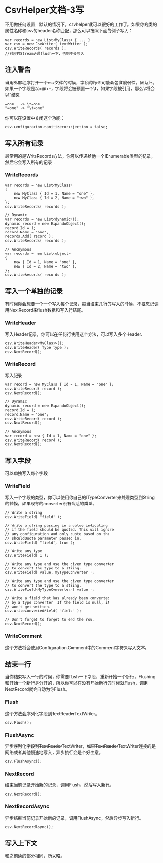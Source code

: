 # CsvHelper文档-3写
不用做任何设置，默认的情况下，csvhelper就可以很好的工作了。如果你的类的属性名称和csv的header名称匹配，那么可以按照下面的例子写入：  
```
var records = new List<MyClass> { ... };
var csv = new CsvWriter( textWriter );
csv.WriteRecords( records );
//对应的Stream必须flush一下，否则不会写入
```
## 注入警告
当用外部程序打开一个csv文件的时候，字段的标识可能会包含脆弱性。因为此，如果一个字段是以=@+-，字段将会被预置一个\t，如果字段被引用，那么\t将会以”结束
```
=one   -> \t=one
"=one" -> "\t=one"
```
你可以在设置中关闭这个功能：  
```
csv.Configuration.SanitizeForInjection = false;
```
## 写入所有记录
最常用的是WriteRecords方法，你可以传递给他一个IEnumerable类型的记录，然后它会写入所有的记录；  
### WriteRecords
```
var records = new List<MyClass>
{
    new MyClass { Id = 1, Name = "one" },
    new MyClass { Id = 2, Name = "two" },
};
csv.WriteRecords( records );

// Dynamic
var records = new List<dynamic>();
dynamic record = new ExpandoObject();
record.Id = 1;
record.Name = "one";
records.Add( record );
csv.WriteRecords( records );

// Anonymous
var records = new List<object>
{
    new { Id = 1, Name = "one" },
    new { Id = 2, Name = "two" },
};
csv.WriteRecords( records );
```
## 写入一个单独的记录
有时候你会想要一个一个写入每个记录，每当结束几行的写入的时候，不要忘记调用NextRecord来flush数据和写入行结尾。
### WriteHeader
写入Header记录，你可以在任何行使用这个方法，可以写入多个Header.
```
csv.WriteHeader<MyClass>();
csv.WriteHeader( Type type );
csv.NextRecord();
```
### WriteRecord
写入记录
```
var record = new MyClass { Id = 1, Name = "one" };
csv.WriteRecord( record );
csv.NextRecord();

// Dynamic
dynamic record = new ExpandoObject();
record.Id = 1;
record.Name = "one";
csv.WriteRecord( record );
csv.NextRecord();

// Anonymous
var record = new { Id = 1, Name = "one" };
csv.WriteRecord( record );
csv.NextRecord();
```
## 写入字段
可以单独写入每个字段
### WriteField
写入一个字段的类型，你可以使用你自己的ITypeConverter来处理类型到String的转换，如果现有的converter没有合适的类型。
```
// Write a string
csv.WriteField( "field" );

// Write a string passing in a value indicating
// if the field should be quoted. This will ignore
// any configuration and only quote based on the
// shouldQuote parameter passed in.
csv.WriteField( "field", true );

// Write any type
csv.WriteField( 1 );

// Write any type and use the given type converter
// to convert the type to a string.
csv.WriteField( value, myTypeConverter );

// Write any type and use the given type converter
// to convert the type to a string.
csv.WriteField<MyTypeConverter>( value );

// Write a field that has already been converted
// by a type converter. If the field is null, it
// won't get written.
csv.WriteConvertedField( "field" );

// Don't forget to forget to end the row.
csv.NextRecord();
```
### WriteComment
这个方法将会使用Configuration.Comment中的Comment字符来写入文本。
## 结束一行
当你结束写入一行的时候，你需要flush一下字段，重新开始一个新行，Flushing和开始一个新行是分开的，所以你可以在没有开始新行的时候就Flush，调用NextRecord就会自动为你Flush。
### Flush
这个方法会序列化字段到~~TextReader~~TextWriter。  
```
csv.Flush();
```
### FlushAsync
异步序列化字段到~~TextReader~~TextWriter，如果~~TextReader~~TextWriter连接的是网络或者其他慢速地写入，异步执行会是个好主意。
```
csv.FlushAsync();
```
### NextRecord
结束当前记录开始新的记录，调用Flush，然后写入新行。
```
csv.NextRecord();
```
### NextRecordAsync
异步结束当前记录开始新的记录，调用FlushAsync，然后异步写入新行。
```
csv.NextRecordAsync();
```
## 写入上下文
和之前读的部分相同，所以略。